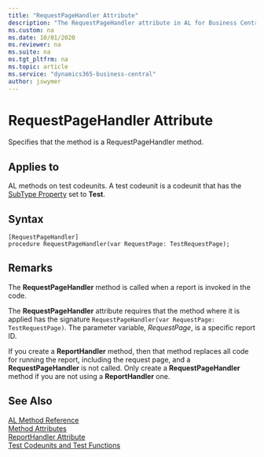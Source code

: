 ```yaml
---
title: "RequestPageHandler Attribute"
description: "The RequestPageHandler attribute in AL for Business Central"
ms.custom: na
ms.date: 10/01/2020
ms.reviewer: na
ms.suite: na
ms.tgt_pltfrm: na
ms.topic: article
ms.service: "dynamics365-business-central"
author: jswymer
---
```


# RequestPageHandler Attribute

Specifies that the method is a RequestPageHandler method.

## Applies to  
AL methods on test codeunits. A test codeunit is a codeunit that has the [SubType Property](../properties/devenv-subtype-property.md) set to **Test**. 

## Syntax  
  
```AL
[RequestPageHandler]
procedure RequestPageHandler(var RequestPage: TestRequestPage);
```    

## Remarks

The **RequestPageHandler** method is called when a report is invoked in the code. 

The **RequestPageHandler** attribute requires that the method where it is applied has the signature `RequestPageHandler(var RequestPage: TestRequestPage)`. The parameter variable, *RequestPage*, is a specific report ID.

If you create a **ReportHandler** method, then that method replaces all code for running the report, including the request page, and a **RequestPageHandler** is not called. Only create a **RequestPageHandler** method if you are not using a **ReportHandler** one. 

## See Also

[AL Method Reference](../methods-auto/library.md)  
[Method Attributes](devenv-method-attributes.md)  
[ReportHandler Attribute](devenv-reporthandler-attribute.md)  
[Test Codeunits and Test Functions](../devenv-test-codeunits-and-test-methods.md)
